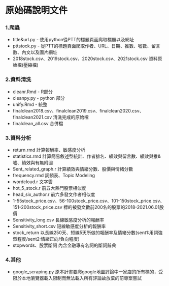 # 原始碼說明文件  

### 1.爬蟲 
 + title&url.py - 使用python從PTT的標題頁面爬取標題以及網址
 + pttstock.py - 從PTT的標題頁面爬取作者、URL、日期、推數、噓數、留言數、內文以及圖片網址
 + 2018stock.csv、2019stock.csv、2020stock.csv、2021stock.csv 資料原始檔(壓縮檔)

### 2.資料清洗   
 + cleanr.Rmd - R部分
 + cleanpy.py - python 部分
 + unify.Rmd - 統整
 + finalclean2018.csv、finalclean2019.csv、finalclean2020.csv、finalclean2021.csv 清洗完成的原始檔
 + finalclean_all.csv 合併檔

### 3.資料分析
 + return.rmd 計算報酬率、敏感度分析
 + statistics.rmd 計算簡易敘述型統計、作者排名、績效與留言數、績效與推&噓、績效與有無附圖
 + Sent_related_graph.r 計算績效與情緒分數、股價與情緒分數
 + frequency.rmd 詞頻表、Topic Modeling
 + wordcloud.r 文字雲
 + hot_5_stock.r 前五大熱門股票相似度
 + head_six_author.r 前六多發文作者相似度
 + 1-55stock_price.csv、56-100stock_price.csv、101-150stock_price.csv、151-200stock_price.csv 標的被發文數前200名的股票的2018-2021.06.01股價
 + Sensitivity_long.csv 長線敏感度分析的報酬率
 + Sensitivity_short.csv 短線敏感度分析的報酬率
 + stock_return 以長線250天、短線5天所做的報酬率及情緒分數(sent1:用詞強烈程度/sent2:情緒正向/負向程度)
 + stopwords、股票斷詞 內含金融專有名詞的斷詞辭典
 
 ### 4.其他  
  + google_scraping.py 原本計畫要爬google地圖評論中一家店的所有標的，受限於本地瀏覽器載入限制而無法載入所有評論故放棄的前專案嘗試

